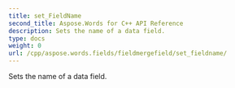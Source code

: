 ```yaml
---
title: set_FieldName
second_title: Aspose.Words for C++ API Reference
description: Sets the name of a data field. 
type: docs
weight: 0
url: /cpp/aspose.words.fields/fieldmergefield/set_fieldname/
---
```


Sets the name of a data field. 

